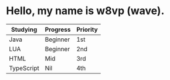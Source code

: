 # Hello, my name is w8vp (wave).


Studying  |  Progress  | Priority
---|---|---
Java | Beginner |  1st
LUA  |  Beginner | 2nd
HTML  | Mid | 3rd
TypeScript | Nil | 4th

<!---
w8vp/w8vp is a ✨ special ✨ repository because its `README.md` (this file) appears on your GitHub profile.
You can click the Preview link to take a look at your changes.
--->
